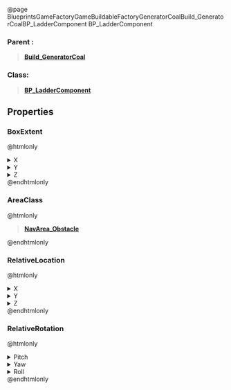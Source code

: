 @page BlueprintsGameFactoryGameBuildableFactoryGeneratorCoalBuild_GeneratorCoalBP_LadderComponent BP_LadderComponent
### Parent :
<b><a href="_blueprints_game_factory_game_buildable_factory_generator_coal_build__generator_coal.html"><blockquote>Build_GeneratorCoal</blockquote></a></b>
### Class:
<b><a href="_blueprints_game_factory_game_buildable-shared_ladder_b_p__ladder_component.html"><blockquote>BP_LadderComponent</blockquote></a></b>
## Properties
### BoxExtent
@htmlonly
<details>
 <summary>X</summary>
<blockquote>45</blockquote>
</details>
<details>
 <summary>Y</summary>
<blockquote>45</blockquote>
</details>
<details>
 <summary>Z</summary>
<blockquote>400</blockquote>
</details>
@endhtmlonly

### AreaClass
@htmlonly
<b><a href="_class_script_nav_area__obstacle.html"><blockquote>NavArea_Obstacle</blockquote></a></b>
@endhtmlonly

### RelativeLocation
@htmlonly
<details>
 <summary>X</summary>
<blockquote>303.39691162109375</blockquote>
</details>
<details>
 <summary>Y</summary>
<blockquote>-1180.001220703125</blockquote>
</details>
<details>
 <summary>Z</summary>
<blockquote>450</blockquote>
</details>
@endhtmlonly

### RelativeRotation
@htmlonly
<details>
 <summary>Pitch</summary>
<blockquote>0</blockquote>
</details>
<details>
 <summary>Yaw</summary>
<blockquote>180</blockquote>
</details>
<details>
 <summary>Roll</summary>
<blockquote>0</blockquote>
</details>
@endhtmlonly

